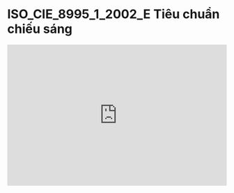 # ISO_CIE_8995_1_2002_E Tiêu chuẩn chiếu sáng

<div style="position:relative;padding-top:max(60%,324px);width:100%;height:0;"><iframe style="position:absolute;border:none;width:100%;height:100%;left:0;top:0;" src="https://online.fliphtml5.com/ntjwsz/cfqd/"  seamless="seamless" scrolling="no" frameborder="0" allowtransparency="true" allowfullscreen="true" ></iframe></div>